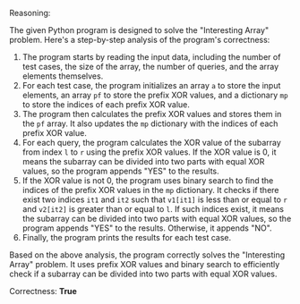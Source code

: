 Reasoning:

The given Python program is designed to solve the "Interesting Array" problem. Here's a step-by-step analysis of the program's correctness:

1.  The program starts by reading the input data, including the number of test cases, the size of the array, the number of queries, and the array elements themselves.
2.  For each test case, the program initializes an array `a` to store the input elements, an array `pf` to store the prefix XOR values, and a dictionary `mp` to store the indices of each prefix XOR value.
3.  The program then calculates the prefix XOR values and stores them in the `pf` array. It also updates the `mp` dictionary with the indices of each prefix XOR value.
4.  For each query, the program calculates the XOR value of the subarray from index `l` to `r` using the prefix XOR values. If the XOR value is 0, it means the subarray can be divided into two parts with equal XOR values, so the program appends "YES" to the results.
5.  If the XOR value is not 0, the program uses binary search to find the indices of the prefix XOR values in the `mp` dictionary. It checks if there exist two indices `it1` and `it2` such that `v1[it1]` is less than or equal to `r` and `v2[it2]` is greater than or equal to `l`. If such indices exist, it means the subarray can be divided into two parts with equal XOR values, so the program appends "YES" to the results. Otherwise, it appends "NO".
6.  Finally, the program prints the results for each test case.

Based on the above analysis, the program correctly solves the "Interesting Array" problem. It uses prefix XOR values and binary search to efficiently check if a subarray can be divided into two parts with equal XOR values.

Correctness: **True**